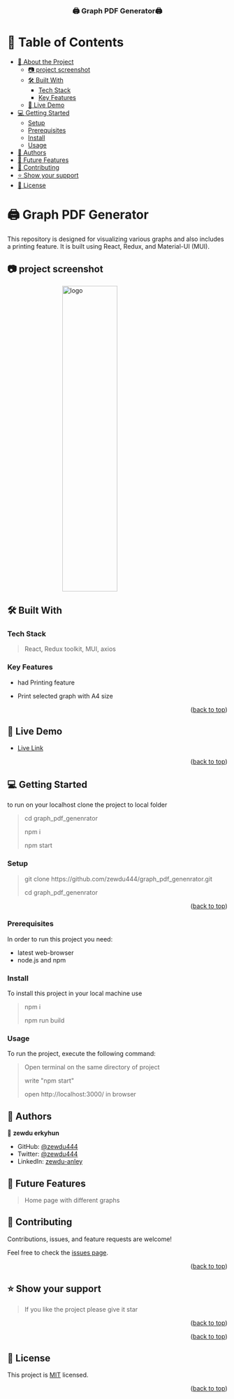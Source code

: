 <a name="readme-top"></a>

<div align="center">

  <h3> 🖨️ <b>Graph PDF Generator</b>🖨️</h3>

</div>

# 📗 Table of Contents

- [📖 About the Project](#about-project)
  - [:camera: project screenshot](#screen-shoot)
  - [🛠 Built With](#built-with)
    - [Tech Stack](#tech-stack)
    - [Key Features](#key-features)
  - [🚀 Live Demo](#live-demo)
- [💻 Getting Started](#getting-started)
  - [Setup](#setup)
  - [Prerequisites](#prerequisites)
  - [Install](#install)
  - [Usage](#usage)
- [👥 Authors](#authors)
- [🔭 Future Features](#future-features)
- [🤝 Contributing](#contributing)
- [⭐️ Show your support](#support)
- [📝 License](#license)

# 🖨️ Graph PDF Generator<a name="about-project"></a>

 <p>This repository is designed for visualizing various graphs and also includes a printing feature. It is built using React, Redux, and Material-UI (MUI).
</p>

## 📷 project screenshot <a name="screen-shoot"> </a>

<img src="./screenshot/enrollment.png" alt="logo"
 width="600" height="700"
  style="display: block;
  margin-left: auto;
  margin-right: auto;
  width: 50%;"
  align="center"
align-text="center"
/>

## 🛠 Built With <a name="built-with"> </a>

### Tech Stack <a name="tech-stack"></a>

> React, Redux toolkit, MUI, axios

### Key Features <a name="key-features"></a>

- <p> had Printing feature </p>
- <p>Print selected graph with A4 size</p>
  <p align="right">(<a href="#readme-top">back to top</a>)</p><!-- LIVE DEMO -->

## 🚀 Live Demo <a name="live-demo"></a>

- <a href="https://student-enrollment.onrender.com/">Live Link</a>

<p align="right">(<a href="#readme-top">back to top</a>)</p>

## 💻 Getting Started <a name="getting-started"></a>

to run on your localhost clone the project to local folder

> <p>cd graph_pdf_genenrator</p>
> <p>npm i</p>
> <p> npm start<p>

### Setup

> <p> git clone https://github.com/zewdu444/graph_pdf_genenrator.git</p>
> cd graph_pdf_genenrator

<p align="right">(<a href="#readme-top">back to top</a>)</p>

### Prerequisites

In order to run this project you need:

- latest web-browser
- node.js and npm

### Install

To install this project in your local machine use

> <p> npm i </p>
> npm run build

### Usage

To run the project, execute the following command:

> <p> Open terminal on the same directory of project </p>
> <p> write "npm start"</p>
> <p> open http://localhost:3000/ in browser </p>

## 👥 Authors <a name="authors"></a>

👤 **zewdu erkyhun**

- GitHub: [@zewdu444](https://github.com/zewdu444)
- Twitter: [@zewdu444](https://twitter.com/zewdu444)
- LinkedIn: [zewdu-anley](https://www.linkedin.com/in/zewdu-anley/)

## 🔭 Future Features <a name="future-features"></a>

> Home page with different graphs

## 🤝 Contributing <a name="contributing"></a>

Contributions, issues, and feature requests are welcome!

Feel free to check the [issues page](https://github.com/zewdu444/graph_pdf_genenrator/issues).

<p align="right">(<a href="#readme-top">back to top</a>)</p>

## ⭐️ Show your support <a name="support"></a>

> If you like the project please give it star

<p align="right">(<a href="#readme-top">back to top</a>)</p>

<p align="right">(<a href="#readme-top">back to top</a>)</p>

## 📝 License <a name="license"></a>

This project is [MIT](./LICENSE) licensed.

<p align="right">(<a href="#readme-top">back to top</a>)</p>
